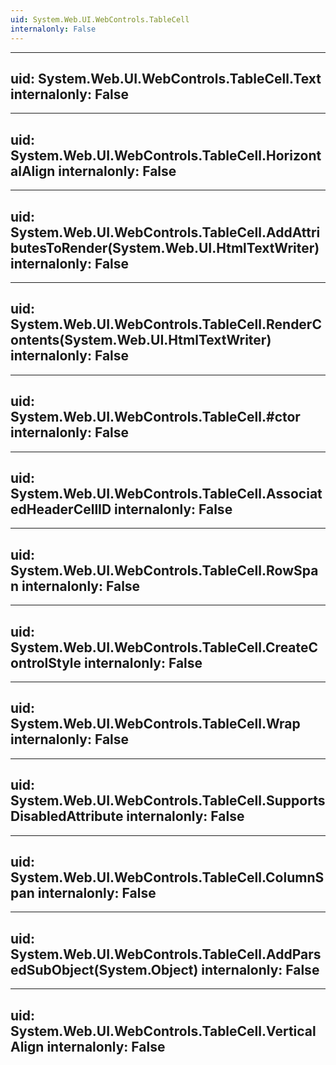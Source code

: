 ```yaml
---
uid: System.Web.UI.WebControls.TableCell
internalonly: False
---
```


---
uid: System.Web.UI.WebControls.TableCell.Text
internalonly: False
---

---
uid: System.Web.UI.WebControls.TableCell.HorizontalAlign
internalonly: False
---

---
uid: System.Web.UI.WebControls.TableCell.AddAttributesToRender(System.Web.UI.HtmlTextWriter)
internalonly: False
---

---
uid: System.Web.UI.WebControls.TableCell.RenderContents(System.Web.UI.HtmlTextWriter)
internalonly: False
---

---
uid: System.Web.UI.WebControls.TableCell.#ctor
internalonly: False
---

---
uid: System.Web.UI.WebControls.TableCell.AssociatedHeaderCellID
internalonly: False
---

---
uid: System.Web.UI.WebControls.TableCell.RowSpan
internalonly: False
---

---
uid: System.Web.UI.WebControls.TableCell.CreateControlStyle
internalonly: False
---

---
uid: System.Web.UI.WebControls.TableCell.Wrap
internalonly: False
---

---
uid: System.Web.UI.WebControls.TableCell.SupportsDisabledAttribute
internalonly: False
---

---
uid: System.Web.UI.WebControls.TableCell.ColumnSpan
internalonly: False
---

---
uid: System.Web.UI.WebControls.TableCell.AddParsedSubObject(System.Object)
internalonly: False
---

---
uid: System.Web.UI.WebControls.TableCell.VerticalAlign
internalonly: False
---
